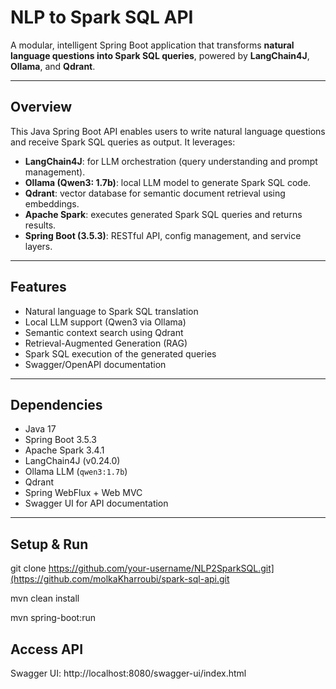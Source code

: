 # NLP to Spark SQL API

A modular, intelligent Spring Boot application that transforms **natural language questions into Spark SQL queries**, powered by **LangChain4J**, **Ollama**, and **Qdrant**.

---

## Overview

This Java Spring Boot API enables users to write natural language questions and receive Spark SQL queries as output. It leverages:

- **LangChain4J**: for LLM orchestration (query understanding and prompt management).
- **Ollama (Qwen3: 1.7b)**: local LLM model to generate Spark SQL code.
- **Qdrant**: vector database for semantic document retrieval using embeddings.
- **Apache Spark**: executes generated Spark SQL queries and returns results.
- **Spring Boot (3.5.3)**: RESTful API, config management, and service layers.

---


## Features

- Natural language to Spark SQL translation
- Local LLM support (Qwen3 via Ollama)
- Semantic context search using Qdrant
- Retrieval-Augmented Generation (RAG)
- Spark SQL execution of the generated queries
- Swagger/OpenAPI documentation

---

## Dependencies

- Java 17
- Spring Boot 3.5.3
- Apache Spark 3.4.1
- LangChain4J (v0.24.0)
- Ollama LLM (`qwen3:1.7b`)
- Qdrant
- Spring WebFlux + Web MVC
- Swagger UI for API documentation

---


## Setup & Run

git clone https://github.com/your-username/NLP2SparkSQL.git](https://github.com/molkaKharroubi/spark-sql-api.git

mvn clean install

mvn spring-boot:run

## Access API

Swagger UI: http://localhost:8080/swagger-ui/index.html

